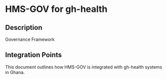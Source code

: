 # HMS-GOV for gh-health

## Description

Governance Framework

## Integration Points

This document outlines how HMS-GOV is integrated with gh-health systems in Ghana.
